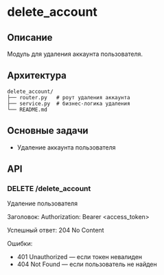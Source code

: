 # delete_account

## Описание
Модуль для удаления аккаунта пользователя.

## Архитектура
```
delete_account/
├── router.py   # роут удаления аккаунта
├── service.py  # бизнес-логика удаления
└── README.md
```

## Основные задачи
- Удаление аккаунта пользователя

## API

### DELETE /delete_account
Удаление пользователя

Заголовок: Authorization: Bearer <access_token>

Успешный ответ:
204 No Content

Ошибки:
- 401 Unauthorized — если токен невалиден
- 404 Not Found — если пользователь не найден
